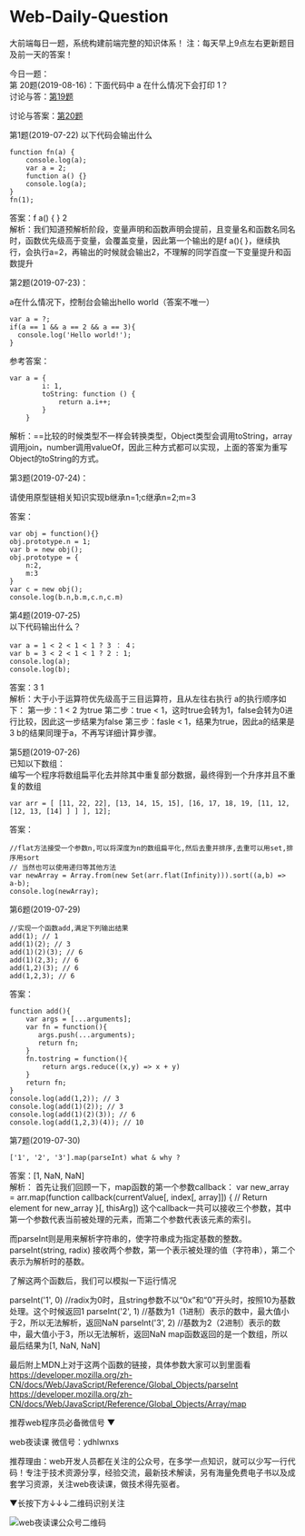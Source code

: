 # Web-Daily-Question
大前端每日一题，系统构建前端完整的知识体系！
注：每天早上9点左右更新题目及前一天的答案！

今日一题：  
第 20题(2019-08-16)：下面代码中 a 在什么情况下会打印 1？  
讨论与答：[第19题](https://github.com/qappleh/Web-Daily-Question/issues/15)
  
讨论与答案：[第20题](https://github.com/qappleh/Web-Daily-Question/issues/14)  

第1题(2019-07-22)
以下代码会输出什么
```
function fn(a) {
	console.log(a);
	var a = 2;
	function a() {}
	console.log(a);
}
fn(1);
```
答案：f a() { }  2  
解析：我们知道预解析阶段，变量声明和函数声明会提前，且变量名和函数名同名时，函数优先级高于变量，会覆盖变量，因此第一个输出的是f a(){ }，继续执行，会执行a=2，再输出的时候就会输出2，不理解的同学百度一下变量提升和函数提升

第2题(2019-07-23)：

a在什么情况下，控制台会输出hello world（答案不唯一）

```
var a = ?;
if(a == 1 && a == 2 && a == 3){
  console.log('Hello world!');
}

```
参考答案：
```
var a = {
        i: 1,
        toString: function () {
            return a.i++;
        }
    }  
```
解析：==比较的时候类型不一样会转换类型，Object类型会调用toString，array调用join，number调用valueOf，因此三种方式都可以实现，上面的答案为重写Object的toString的方式。

第3题(2019-07-24)：  

请使用原型链相关知识实现b继承n=1;c继承n=2;m=3

答案：
```
var obj = function(){}
obj.prototype.n = 1;
var b = new obj();
obj.prototype = {
	n:2,
	m:3
}
var c = new obj();
console.log(b.n,b.m,c.n,c.m)
```

第4题(2019-07-25)  
以下代码输出什么？
```
var a = 1 < 2 < 1 < 1 ? 3 ： 4；
var b = 3 < 2 < 1 < 1 ? 2 : 1;
console.log(a);
console.log(b);
```
答案：3  1  
解析：大于小于运算符优先级高于三目运算符，且从左往右执行
a的执行顺序如下：
第一步：1 < 2 为true
第二步：true < 1，这时true会转为1，false会转为0进行比较，因此这一步结果为false
第三步：fasle < 1，结果为true，因此a的结果是3
b的结果同理于a，不再写详细计算步骤。

第5题(2019-07-26)  
已知以下数组：  
编写一个程序将数组扁平化去并除其中重复部分数据，最终得到一个升序并且不重复的数组 
```
var arr = [ [11, 22, 22], [13, 14, 15, 15], [16, 17, 18, 19, [11, 12, [12, 13, [14] ] ] ], 12];
```
答案：
```  
//flat方法接受一个参数n,可以将深度为n的数组扁平化,然后去重并排序,去重可以用set,排序用sort
// 当然也可以使用递归等其他方法
var newArray = Array.from(new Set(arr.flat(Infinity))).sort((a,b) => a-b);
console.log(newArray);  
```

第6题(2019-07-29)  
```  
//实现一个函数add,满足下列输出结果
add(1); // 1
add(1)(2); // 3
add(1)(2)(3); // 6
add(1)(2,3); // 6
add(1,2)(3); // 6
add(1,2,3); // 6
```
答案：  
```  
function add(){
	var args = [...arguments];
	var fn = function(){
	   args.push(...arguments);
	   return fn;
	}
	fn.tostring = function(){
	    return args.reduce((x,y) => x + y)
	}
	return fn;
}
console.log(add(1,2)); // 3
console.log(add(1)(2)); // 3
console.log(add(1)(2)(3)); // 6
console.log(add(1,2,3)(4)); // 10
```  

第7题(2019-07-30)  
```  
['1', '2', '3'].map(parseInt) what & why ?   

```  
答案：[1, NaN, NaN]  
解析：
首先让我们回顾一下，map函数的第一个参数callback：
var new_array = arr.map(function callback(currentValue[, index[, array]]) { // Return element for new_array }[, thisArg])
这个callback一共可以接收三个参数，其中第一个参数代表当前被处理的元素，而第二个参数代表该元素的索引。

而parseInt则是用来解析字符串的，使字符串成为指定基数的整数。
parseInt(string, radix)
接收两个参数，第一个表示被处理的值（字符串），第二个表示为解析时的基数。

了解这两个函数后，我们可以模拟一下运行情况

parseInt('1', 0) //radix为0时，且string参数不以“0x”和“0”开头时，按照10为基数处理。这个时候返回1
parseInt('2', 1) //基数为1（1进制）表示的数中，最大值小于2，所以无法解析，返回NaN
parseInt('3', 2) //基数为2（2进制）表示的数中，最大值小于3，所以无法解析，返回NaN
map函数返回的是一个数组，所以最后结果为[1, NaN, NaN]

最后附上MDN上对于这两个函数的链接，具体参数大家可以到里面看
https://developer.mozilla.org/zh-CN/docs/Web/JavaScript/Reference/Global_Objects/parseInt
https://developer.mozilla.org/zh-CN/docs/Web/JavaScript/Reference/Global_Objects/Array/map

推荐web程序员必备微信号 
▼

web夜读课
微信号：ydhlwnxs

推荐理由：web开发人员都在关注的公众号，在多学一点知识，就可以少写一行代码！专注于技术资源分享，经验交流，最新技术解读，另有海量免费电子书以及成套学习资源，关注web夜读课，做技术得先驱者。

 ▼长按下方↓↓↓二维码识别关注
 
![web夜读课公众号二维码](https://github.com/qappleh/Web-Daily-Question/blob/master/qrcode_for_gh_64b8beeaaf09_344.jpg)
